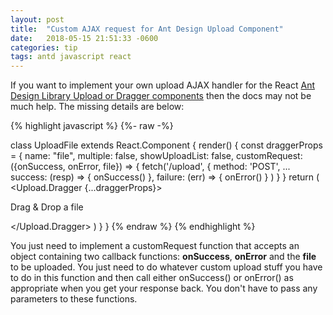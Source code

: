 ```yaml
---
layout: post
title:  "Custom AJAX request for Ant Design Upload Component"
date:   2018-05-15 21:51:33 -0600
categories: tip
tags: antd javascript react
---
```

If you want to implement your own upload AJAX handler for the React [Ant Design Library Upload or Dragger components](https://ant.design/components/upload/) 
then the docs may not be much help. The missing details are below:

{% highlight javascript %}
{%- raw -%}

class UploadFile extends React.Component {
  render() {
    const draggerProps = {
      name: "file",
      multiple: false,
      showUploadList: false,
      customRequest: ({onSuccess, onError, file}) => {
        fetch('/upload', {
          method: 'POST',
          ...
          success: (resp) => {
            onSuccess()
          },
          failure: (err) => {
            onError()
          }
        )
      }
    }
    return (
        <Upload.Dragger {...draggerProps}>
          <p classname="ant-upload-drag-icon">
            <Icon type="cloud-upload"/>
             Drag & Drop a file           
          </p>
        </Upload.Dragger>
    )
  }
}
{% endraw %}
{% endhighlight %}

You just need to implement a customRequest function that accepts an object containing two callback functions: __onSuccess__, 
__onError__ and the __file__ to be uploaded. You just need to do whatever custom upload stuff you have to do in this function 
and then call either onSuccess() or onError() as appropriate when you get your response back. You don't have to pass any 
parameters to these functions.


